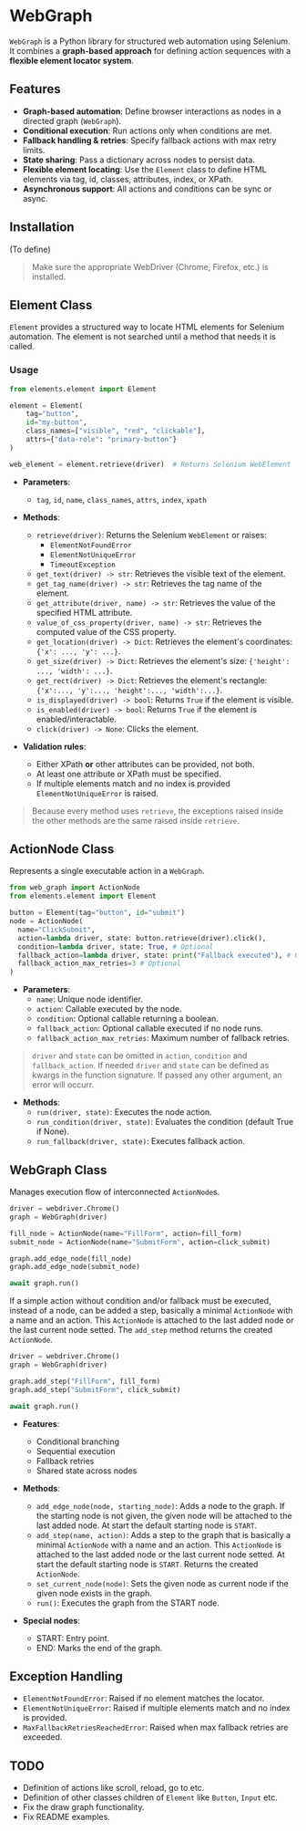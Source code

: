 # WebGraph

`WebGraph` is a Python library for structured web automation using Selenium. 
It combines a **graph-based approach** for defining action sequences 
with a **flexible element locator system**.

## Features

- **Graph-based automation**: Define browser interactions as nodes in a directed graph (`WebGraph`).
- **Conditional execution**: Run actions only when conditions are met.
- **Fallback handling & retries**: Specify fallback actions with max retry limits.
- **State sharing**: Pass a dictionary across nodes to persist data.
- **Flexible element locating**: Use the `Element` class to define HTML elements via tag, id, classes, attributes, index, or XPath.
- **Asynchronous support**: All actions and conditions can be sync or async.

## Installation

(To define)

> Make sure the appropriate WebDriver (Chrome, Firefox, etc.) is installed.

## Element Class

`Element` provides a structured way to locate HTML elements for Selenium automation.
The element is not searched until a method that needs it is called.

### Usage

```python
from elements.element import Element

element = Element(
    tag="button",
    id="my-button",
    class_names=["visible", "red", "clickable"],
    attrs={"data-role": "primary-button"}
)

web_element = element.retrieve(driver)  # Returns Selenium WebElement
```

- **Parameters**:
  - `tag`, `id`, `name`, `class_names`, `attrs`, `index`, `xpath`
- **Methods**:
  - `retrieve(driver)`: Returns the Selenium `WebElement` or raises:
    - `ElementNotFoundError`
    - `ElementNotUniqueError`
    - `TimeoutException`
  - `get_text(driver) -> str`: Retrieves the visible text of the element.
  - `get_tag_name(driver) -> str`: Retrieves the tag name of the element.
  - `get_attribute(driver, name) -> str`: Retrieves the value of the specified HTML attribute.
  - `value_of_css_property(driver, name) -> str`: Retrieves the computed value of the CSS property.
  - `get_location(driver) -> Dict`: Retrieves the element's coordinates: `{'x': ..., 'y': ...}`.
  - `get_size(driver) -> Dict`: Retrieves the element's size: `{'height': ..., 'width': ...}`.
  - `get_rect(driver) -> Dict`: Retrieves the element's rectangle: `{'x':..., 'y':..., 'height':..., 'width':...}`.
  - `is_displayed(driver) -> bool`: Returns `True` if the element is visible.
  - `is_enabled(driver) -> bool`: Returns `True` if the element is enabled/interactable.
  - `click(driver) -> None`: Clicks the element.

- **Validation rules**:
  - Either XPath **or** other attributes can be provided, not both.
  - At least one attribute or XPath must be specified.
  - If multiple elements match and no index is provided `ElementNotUniqueError` is raised.

> Because every method uses `retrieve`, the exceptions raised inside the other methods are the same raised inside `retrieve`.

## ActionNode Class

Represents a single executable action in a `WebGraph`.

```python
from web_graph import ActionNode
from elements.element import Element

button = Element(tag="button", id="submit")
node = ActionNode(
  name="ClickSubmit",
  action=lambda driver, state: button.retrieve(driver).click(),
  condition=lambda driver, state: True, # Optional
  fallback_action=lambda driver, state: print("Fallback executed"), # Optional
  fallback_action_max_retries=3 # Optional
)
```

- **Parameters**:
  - `name`: Unique node identifier.
  - `action`: Callable executed by the node.
  - `condition`: Optional callable returning a boolean.
  - `fallback_action`: Optional callable executed if no node runs.
  - `fallback_action_max_retries`: Maximum number of fallback retries.
> `driver` and `state` can be omitted in `action`, `condition` and `fallback_action`. If needed `driver` and `state` can be defined as kwargs in the function signature. If passed any other argument, an error will occurr.

- **Methods**:
  - `run(driver, state)`: Executes the node action.
  - `run_condition(driver, state)`: Evaluates the condition (default True if None).
  - `run_fallback(driver, state)`: Executes fallback action.

## WebGraph Class

Manages execution flow of interconnected `ActionNode`s.

```python
driver = webdriver.Chrome()
graph = WebGraph(driver)

fill_node = ActionNode(name="FillForm", action=fill_form)
submit_node = ActionNode(name="SubmitForm", action=click_submit)

graph.add_edge_node(fill_node)
graph.add_edge_node(submit_node)

await graph.run()
```

If a simple action without condition and/or fallback must be executed, instead of a node, can be added a step, basically a minimal `ActionNode` with a name and an action. This `ActionNode` is attached to the last added node or the last current node setted. The `add_step` method returns the created `ActionNode`.

```python
driver = webdriver.Chrome()
graph = WebGraph(driver)

graph.add_step("FillForm", fill_form)
graph.add_step("SubmitForm", click_submit)

await graph.run()
```

- **Features**:
  - Conditional branching
  - Sequential execution
  - Fallback retries
  - Shared state across nodes

- **Methods**:
  - `add_edge_node(node, starting_node)`: Adds a node to the graph. If the starting node is not given, the given node will be attached to the last added node. At start the default starting node is `START`.
  - `add_step(name, action)`: Adds a step to the graph that is basically a minimal `ActionNode` with a name and an action. This `ActionNode` is attached to the last added node or the last current node setted. At start the default starting node is `START`. Returns the created `ActionNode`.
  - `set_current_node(node)`: Sets the given node as current node if the given node exists in the graph.
  - `run()`: Executes the graph from the START node.

- **Special nodes**:
  - START: Entry point.
  - END: Marks the end of the graph.

## Exception Handling

- `ElementNotFoundError`: Raised if no element matches the locator.
- `ElementNotUniqueError`: Raised if multiple elements match and no index is provided.
- `MaxFallbackRetriesReachedError`: Raised when max fallback retries are exceeded.

## TODO

- Definition of actions like scroll, reload, go to etc.
- Definition of other classes children of `Element` like `Button`, `Input` etc.
- Fix the draw graph functionality.
- Fix README examples.